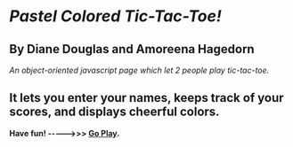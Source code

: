 ***Pastel Colored Tic-Tac-Toe!***
====================
By Diane Douglas and Amoreena Hagedorn
---------------------
*An object-oriented javascript page which let 2 people play tic-tac-toe.*

It lets you enter your names, keeps track of your scores, and displays cheerful colors.
---------------------
**Have fun! ----->>> [Go Play](http://playtictactoe.site44.com/).**